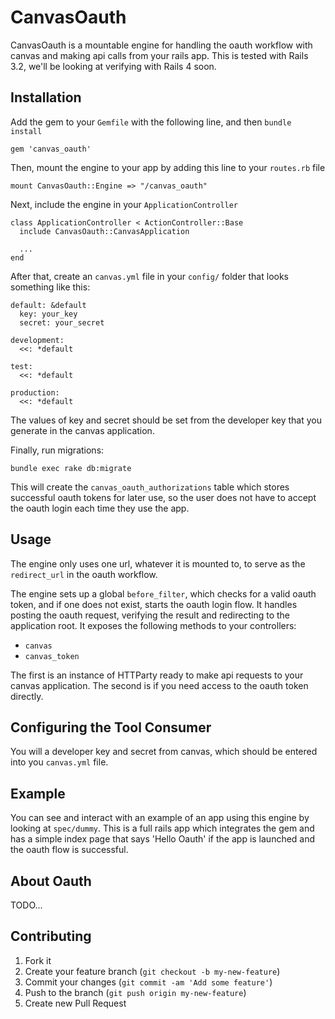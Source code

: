 # CanvasOauth

CanvasOauth is a mountable engine for handling the oauth workflow with canvas
and making api calls from your rails app.  This is tested with Rails 3.2, we'll
be looking at verifying with Rails 4 soon.

## Installation

Add the gem to your `Gemfile` with the following line, and then `bundle install`

```
gem 'canvas_oauth'
```

Then, mount the engine to your app by adding this line to your `routes.rb` file

```
mount CanvasOauth::Engine => "/canvas_oauth"
```

Next, include the engine in your `ApplicationController`

```
class ApplicationController < ActionController::Base
  include CanvasOauth::CanvasApplication
  
  ...
end
```

After that, create an `canvas.yml` file in your `config/` folder that looks something
like this:

```
default: &default
  key: your_key
  secret: your_secret

development:
  <<: *default

test:
  <<: *default

production:
  <<: *default
```

The values of key and secret should be set from the developer key that you
generate in the canvas application.

Finally, run migrations:

```
bundle exec rake db:migrate
```

This will create the `canvas_oauth_authorizations` table which stores
successful oauth tokens for later use, so the user does not have to accept the
oauth login each time they use the app.

## Usage

The engine only uses one url, whatever it is mounted to, to serve as the
`redirect_url` in the oauth workflow.

The engine sets up a global `before_filter`, which checks for a valid oauth
token, and if one does not exist, starts the oauth login flow.  It handles
posting the oauth request, verifying the result and redirecting to the
application root. It exposes the following methods to your controllers:

  * `canvas`
  * `canvas_token`

The first is an instance of HTTParty ready to make api requests to your canvas
application.  The second is if you need access to the oauth token directly.

## Configuring the Tool Consumer

You will a developer key and secret from canvas, which should be entered into
you `canvas.yml` file.

## Example

You can see and interact with an example of an app using this engine by looking
at `spec/dummy`.  This is a full rails app which integrates the gem and has
a simple index page that says 'Hello Oauth' if the app is launched and the
oauth flow is successful.

## About Oauth

TODO...

## Contributing

1. Fork it
2. Create your feature branch (`git checkout -b my-new-feature`)
3. Commit your changes (`git commit -am 'Add some feature'`)
4. Push to the branch (`git push origin my-new-feature`)
5. Create new Pull Request
